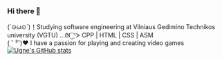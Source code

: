 ### Hi there 👋
(´⊙ω⊙`)！Studying software engineering at Vilniaus Gedimino Technikos university (VGTU)
…ᘛ⁐̤ᕐᐷ    CPP  |  HTML  |  CSS  |  ASM   
( ˘ ³˘)♥  I have a passion for playing and creating video games
[![Ugne's GitHub stats](https://github-readme-stats.vercel.app/api?username=UgneVenc&show_icons=true&theme=merko)](https://github.com/anuraghazra/github-readme-stats)
<!--
**UgneVenc/UgneVenc** is a ✨ _special_ ✨ repository because its `README.md` (this file) appears on your GitHub profile.

Here are some ideas to get you started:

- 🔭 I’m currently working on ...
- 🌱 I’m currently learning ...
- 👯 I’m looking to collaborate on ...
- 🤔 I’m looking for help with ...
- 💬 Ask me about ...
- 📫 How to reach me: ...
- 😄 Pronouns: ...
- ⚡ Fun fact: ...
-->
